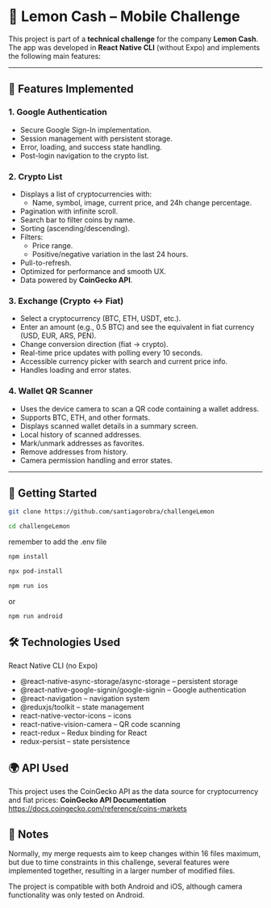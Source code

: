 # 📱 Lemon Cash – Mobile Challenge

This project is part of a **technical challenge** for the company **Lemon Cash**.  
The app was developed in **React Native CLI** (without Expo) and implements the following main features:

---

## 📌 Features Implemented

### 1. **Google Authentication**
- Secure Google Sign-In implementation.
- Session management with persistent storage.
- Error, loading, and success state handling.
- Post-login navigation to the crypto list.

### 2. **Crypto List**
- Displays a list of cryptocurrencies with:
  - Name, symbol, image, current price, and 24h change percentage.
- Pagination with infinite scroll.
- Search bar to filter coins by name.
- Sorting (ascending/descending).
- Filters:
  - Price range.
  - Positive/negative variation in the last 24 hours.
- Pull-to-refresh.
- Optimized for performance and smooth UX.
- Data powered by **CoinGecko API**.

### 3. **Exchange (Crypto ↔ Fiat)**
- Select a cryptocurrency (BTC, ETH, USDT, etc.).
- Enter an amount (e.g., 0.5 BTC) and see the equivalent in fiat currency (USD, EUR, ARS, PEN).
- Change conversion direction (fiat → crypto).
- Real-time price updates with polling every 10 seconds.
- Accessible currency picker with search and current price info.
- Handles loading and error states.

### 4. **Wallet QR Scanner**
- Uses the device camera to scan a QR code containing a wallet address.
- Supports BTC, ETH, and other formats.
- Displays scanned wallet details in a summary screen.
- Local history of scanned addresses.
- Mark/unmark addresses as favorites.
- Remove addresses from history.
- Camera permission handling and error states.

---

## 🚀 Getting Started
```bash
git clone https://github.com/santiagorobra/challengeLemon
```
```bash
cd challengeLemon
```

remember to add the .env file

```bash
npm install
```
```bash
npx pod-install
```
```bash
npm run ios
```
or
```bash
npm run android
```

## 🛠 Technologies Used
React Native CLI (no Expo)
- @react-native-async-storage/async-storage – persistent storage
- @react-native-google-signin/google-signin – Google authentication
- @react-navigation – navigation system
- @reduxjs/toolkit – state management
- react-native-vector-icons – icons
- react-native-vision-camera – QR code scanning
- react-redux – Redux binding for React
- redux-persist – state persistence

## 🌍 API Used
This project uses the CoinGecko API as the data source for cryptocurrency and fiat prices:
**CoinGecko API Documentation**
https://docs.coingecko.com/reference/coins-markets

## 📄 Notes
Normally, my merge requests aim to keep changes within 16 files maximum, but due to time constraints in this challenge, several features were implemented together, resulting in a larger number of modified files.

The project is compatible with both Android and iOS, although camera functionality was only tested on Android.
